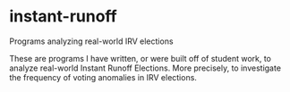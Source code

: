 # instant-runoff
Programs analyzing real-world IRV elections

These are programs I have written, or were built off of student work, to analyze real-world Instant Runoff Elections.  More precisely, to investigate the frequency of voting anomalies in IRV elections.
